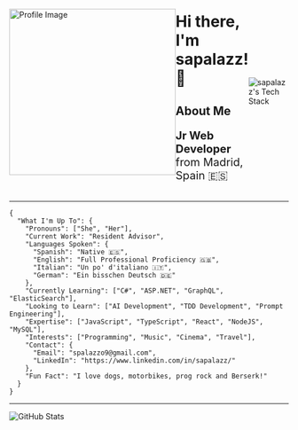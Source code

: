 <div style="display: flex; align-items: center;">
    <div style="flex: 1;">
        <img src="https://github.com/sapalazz/sapalazz/assets/71673769/e210507b-c19f-4c17-96fa-9c5fcd34fe2c" alt="Profile Image" width="300" height="300">
    </div>
    <div style="flex: 1;">
        <h1>Hi there, I'm sapalazz! 👋</h1>
        <h2><b>About Me</b></h2>
        <p style="font-size: 20px;"><strong>Jr Web Developer</strong> from Madrid, Spain 🇪🇸 </p>
    </div>
                <img src="https://github-readme-tech-stack.vercel.app/api/cards?title=sapalazz%27s+Tech+Stack&lineCount=2&theme=hacker&line1=React%2CReact%2C3a5895%3BTypescript%2CTypeScript%2C4364a9%3BJavascript%2CJavaScript%2Cf0ec47%3BGraphQL%2CGraphQL%2Cb347be%3B&line2=PostgreSQL%2CPostgreSQL%2C2255d2%3BNode.js%2CNode.js%2C15a84a%3BGit%2CGit%2C9e4e2c%3BASP.NET%2CASP.NET%2C0d1c9e%3B" alt="sapalazz's Tech Stack" />
</div>

---

```
{
  "What I'm Up To": {
    "Pronouns": ["She", "Her"],
    "Current Work": "Resident Advisor",
    "Languages Spoken": {
      "Spanish": "Native 🇪🇸",
      "English": "Full Professional Proficiency 🇬🇧",
      "Italian": "Un po' d'italiano 🇮🇹",
      "German": "Ein bisschen Deutsch 🇩🇪"
    },
    "Currently Learning": ["C#", "ASP.NET", "GraphQL", "ElasticSearch"],
    "Looking to Learn": ["AI Development", "TDD Development", "Prompt Engineering"],
    "Expertise": ["JavaScript", "TypeScript", "React", "NodeJS", "MySQL"],
    "Interests": ["Programming", "Music", "Cinema", "Travel"],
    "Contact": {
      "Email": "spalazzo9@gmail.com",
      "LinkedIn": "https://www.linkedin.com/in/sapalazz/"
    },
    "Fun Fact": "I love dogs, motorbikes, prog rock and Berserk!"
  }
}

```

---

![GitHub Stats](https://github-readme-stats.vercel.app/api?username=sapalazz&show_icons=true&theme=radical)

